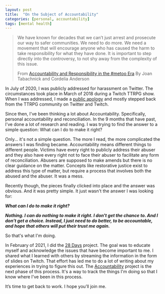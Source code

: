 ```yaml
---
layout: post
title:  "On the Subject of Accountability"
categories: [personal, accountability]
tags: [mental health]
---
```


> We have known for decades that we can’t just arrest and prosecute our
> way to safer communities. We need to do more. We need a movement that
> will encourage anyone who has caused the harm to take responsibility
> for what they have done. It is important to step directly into the
> controversy, to not shy away from the complexity of this issue.
>
>From [Accountability and Responsibility in the #metoo Era](https://voicemalemagazine.org/accountability-and-responsibility-in-the-metoo-era/_)
> By Joan Tabachnick and Cordelia Anderson

In July of 2020, I was publicly addressed for harassment on Twitter. The circumstances took place in March of 2018 during a Twitch TTRPG show.  When I was addressed, I made a [public apology](https://twitter.com/vidstorecowboy/status/1280064079353180160) and mostly stepped back from the TTRPG community on Twitter and Twitch.

Since then, I've been thinking a lot about Accountability. Specifically, personal accountability and reconciliation. In the 9 months that have past, I've done a lot of research and reading. I was trying to find the answer to a simple question: What can I do to make it right?

Only... it's not a simple question. The more I read, the more complicated the answers I was finding became.  Accountability means different things to different people. Victims have every right to publicly address their abuser and they also have every right not to face their abuser to facilitate any form of reconciliation. Abusers are supposed to make amends but there is no clear guidance on the matter. Concepts like restorative justice exist to address this type of matter, but require a process that involves both the abused and the abuser. It was a mess.

Recently though, the pieces finally clicked into place and the answer was obvious. And it was pretty simple. It just wasn't the answer I was looking for:

***What can I do to make it right?***

***Nothing. I can do nothing to make it right. I don't get the chance to. And I don't get a choice.
Instead, I just need to do better, to be accountable, and hope that others will put their trust me again.***

So that's what I'm doing.

In February of 2021, I did the [28 Days](/projects/accountability/28days.html) project. The goal was to educate myself and acknowledge the issues that have become important to me. I shared what I learned with others by streaming the information in the form of slides on Twitch. That effort has led me to do a lot of writing about my experiences in trying to figure this out. The [Accountability](/projects/accountability/accountability.html) project is the next phase of this process. It's a way to track the things I'm doing so that I know where I've been in this process.

It’s time to get back to work. I hope you’ll join me.
